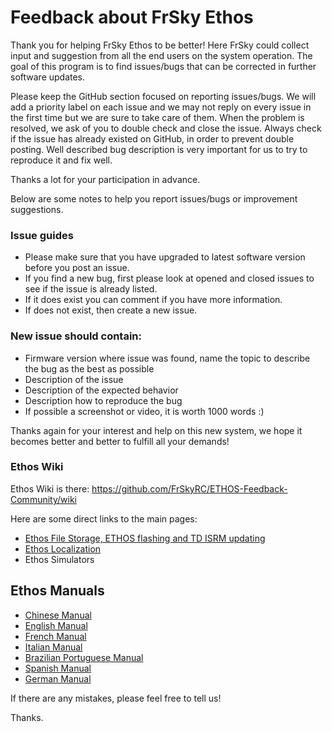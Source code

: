 # Feedback about FrSky Ethos

Thank you for helping FrSky Ethos to be better! Here FrSky could collect input and suggestion from all the end users on the system operation. The goal of this program is to find issues/bugs that can be corrected in further software updates.

Please keep the GitHub section focused on reporting issues/bugs. We will add a priority label on each issue and we may not reply on every issue in the first time but we are sure to take care of them. When the problem is resolved, we ask of you to double check and close the issue. Always check if the issue has already existed on GitHub, in order to prevent 
double posting. Well described bug description is very important for us to try to reproduce it and fix well. 

Thanks a lot for your participation in advance.

Below are some notes to help you report issues/bugs or improvement suggestions. 

### Issue guides
* Please make sure that you have upgraded to latest software version before you post an issue. 
* If you find a new bug, first please look at opened and closed issues to see if the issue is already listed.
* If it does exist you can comment if you have more information. 
* If does not exist, then create a new issue. 

### New issue should contain:
* Firmware version where issue was found, name the topic to describe the bug as the best as possible 
* Description of the issue 
* Description of the expected behavior
* Description how to reproduce the bug
* If possible a screenshot or video, it is worth 1000 words :) 

Thanks again for your interest and help on this new system, we hope it becomes better and better to fulfill all your demands!

### Ethos Wiki
Ethos Wiki is there: https://github.com/FrSkyRC/ETHOS-Feedback-Community/wiki

Here are some direct links to the main pages:
* [Ethos File Storage, ETHOS flashing and TD ISRM updating](https://github.com/FrSkyRC/ETHOS-Feedback-Community/wiki/ETHOS-File-Storage-and-Firmware-Flashing)
* [Ethos Localization](https://github.com/FrSkyRC/ETHOS-Feedback-Community/wiki/Ethos-1.5-firmware-localization)
* Ethos Simulators

## Ethos Manuals
* [Chinese Manual](https://github.com/FrSkyRC/ETHOS-Feedback-Community/raw/1.5/doc/%5BCN%5D%20X20%20and%20Ethos%20User%20Manual_1.0.10_rev16.pdf)
* [English Manual](https://github.com/FrSkyRC/ETHOS-Feedback-Community/raw/1.5/doc/%5BEN%5D%20Ethos%20User%20Manual%201.6.0.pdf)
* [French Manual](https://github.com/FrSkyRC/ETHOS-Feedback-Community/raw/1.5/doc/%5BFR%5D%20Ethos%20User%20Manual%201.5.10.pdf)
* [Italian Manual](https://github.com/FrSkyRC/ETHOS-Feedback-Community/raw/1.5/doc/%5BIT%5D%20%20Ethos%20User%20Manual%201.5.18.pdf)
* [Brazilian Portuguese Manual](https://github.com/FrSkyRC/ETHOS-Feedback-Community/raw/1.5/doc/%5BPB%5D%20Ethos%20User%20Manual%201.0.x.pdf)
* [Spanish Manual](https://github.com/FrSkyRC/ETHOS-Feedback-Community/raw/1.5/doc/%5BES%5D%20Ethos%20User%20Manual%201.6.0.pdf)
* [German Manual](https://github.com/FrSkyRC/ETHOS-Feedback-Community/raw/1.5/doc/%5BDE%5D%20Ethos%20User%20Manual%201.5.18.pdf)

If there are any mistakes, please feel free to tell us!

Thanks.

